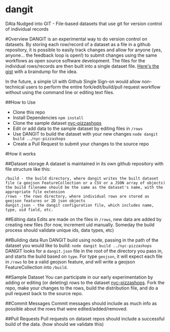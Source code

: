 # dangit
DAta Nudged into GIT - File-based datasets that use git for version control of individual records

#Overview 
DANGIT is an experimental way to do version control on datasets.  By storing each row/record of a dataset as a file in a github repository, it is possible to easily track changes and allow for anyone (yes, anyone... the feedback loop is open!) to submit changes using the same workflows as open source software development.   The files for the individual rows/records are then built into a single dataset file. [Here's the gist](https://gist.github.com/chriswhong/8efd249a58abfa8b39b68bca198e1072) with a braindump for the idea.

In the future, a simple UI with Github Single Sign-on would allow non-technical users to perform the entire fork/edit/build/pull request workflow without using the command line or editing text files.  

##How to Use
- Clone this repo
- Install Dependencies
`npm install`
- Clone the sample dataset [nyc-pizzashops](https://github.com/chriswhong/nyc-pizzashops)
- Edit or add data to the sample dataset by editing files in `/rows`
- Use DANGIT to build the dataset with your new changes
`node dangit build ../nyc-pizzashops`
- Create a Pull Request to submit your changes to the source repo

#How it works

##Dataset storage
 A dataset is maintained in its own github repository with file structure like this:
 ```
 /build - the build directory, where dangit writes the built dataset file (a geojson FeatureCollection or a CSV or a JSON array of objects) the build filename should be the same as the dataset's name, with the appropriate file extension
 /rows - the rows directory, where individual rows are stored as geojson features or 2D json objects
 dangit.json - the dangit configuration file, which includes name, type, uid field, etc.
 ```
##Editing data
Edits are made on the files in `/rows`, new data are added by creating new files (for now, increment uid manually.  Someday the build process should validate unique ids, data types, etc)

##Building data
Run DANGIT build using node, passing in the path of the dataset you would like to build:
`node dangit build ../nyc-pizzashops`
DANGIT looks for a `dangit.json` file in the root of the directory you pass in, and starts the build based on `type`.  For type `geojson`, it will expect each file in `/rows` to be a valid geojson feature, and will write a geojson FeatureCollection into `/build`.

##Sample Dataset
You can participate in our early experimentation by adding or editing (or deleting) rows to the dataset [nyc-pizzashops](https://github.com/chriswhong/nyc-pizzashops).  Fork the repo, make your changes to the rows, build the distribution file, and do a pull request back to the source repo.

##Commit Messages
Commit messages should include as much info as possible about the rows that were edited/added/removed. 

##Pull Requests
Pull requests on dataset repos should include a successful build of the data.  (how should we validate this)

